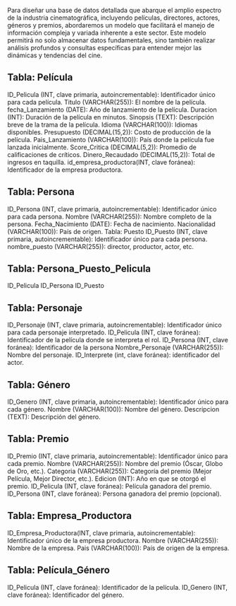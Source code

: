 Para diseñar una base de datos detallada que abarque el amplio espectro de la industria cinematográfica, incluyendo películas, directores, actores, géneros y premios, abordaremos un modelo que facilitará el manejo de información compleja y variada inherente a este sector. Este modelo permitirá no solo almacenar datos fundamentales, sino también realizar análisis profundos y consultas específicas para entender mejor las dinámicas y tendencias del cine.

## Tabla: Película
ID_Pelicula (INT, clave primaria, autoincrementable): Identificador único para cada película.
Titulo (VARCHAR(255)): El nombre de la película.
fecha_Lanzamiento (DATE): Año de lanzamiento de la película.
Duracion (INT): Duración de la película en minutos.
Sinopsis (TEXT): Descripción breve de la trama de la película.
Idioma (VARCHAR(100)): Idiomas disponibles.
Presupuesto (DECIMAL(15,2)): Costo de producción de la película.
Pais_Lanzamiento (VARCHAR(100)): País donde la película fue lanzada inicialmente.
Score_Critica (DECIMAL(5,2)): Promedio de calificaciones de críticos.
Dinero_Recaudado (DECIMAL(15,2)): Total de ingresos en taquilla.
id_empresa_productora(INT, clave foránea): Identificador de la empresa productora.

## Tabla: Persona
ID_Persona (INT, clave primaria, autoincrementable): Identificador único para cada persona.
Nombre (VARCHAR(255)): Nombre completo de la persona.
Fecha_Nacimiento (DATE): Fecha de nacimiento.
Nacionalidad (VARCHAR(100)): País de origen.
Tabla: Puesto
ID_Puesto (INT, clave primaria, autoincrementable): Identificador único para cada persona.
nombre_puesto (VARCHAR(255)): director, productor, actor, etc.

## Tabla: Persona_Puesto_Pelicula
ID_Pelicula
ID_Persona
ID_Puesto

## Tabla: Personaje
ID_Personaje (INT, clave primaria, autoincrementable): Identificador único para cada personaje interpretado.
ID_Pelicula (INT, clave foránea): Identificador de la película donde se interpreta el rol.
ID_Persona (INT, clave foránea): Identificador de la persona
Nombre_Personaje (VARCHAR(255)): Nombre del personaje.
ID_Interprete (int, clave foránea): identificador del actor.

## Tabla: Género
ID_Genero (INT, clave primaria, autoincrementable): Identificador único para cada género.
Nombre (VARCHAR(100)): Nombre del género.
Descripcion (TEXT): Descripción del género.

## Tabla: Premio
ID_Premio (INT, clave primaria, autoincrementable): Identificador único para cada premio.
Nombre (VARCHAR(255)): Nombre del premio (Óscar, Globo de Oro, etc.).
Categoria (VARCHAR(255)): Categoría del premio (Mejor Película, Mejor Director, etc.).
Edicion (INT): Año en que se otorgó el premio.
ID_Pelicula (INT, clave foránea): Película ganadora del premio.
ID_Persona (INT, clave foránea): Persona ganadora del premio (opcional).

## Tabla: Empresa_Productora
ID_Empresa_Productora(INT, clave primaria, autoincrementable): Identificador único de la empresa productora.
Nombre (VARCHAR(255)): Nombre de la empresa.
Pais (VARCHAR(100)): País de origen de la empresa.

## Tabla: Película_Género
ID_Pelicula (INT, clave foránea): Identificador de la película. 
ID_Genero (INT, clave foránea): Identificador del género.
